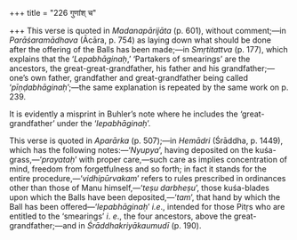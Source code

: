 +++
title = "226 गुणांश् च"

+++
This verse is quoted in *Madanapārijāta* (p. 601), without comment;—in
*Parāśaramādhava* (Ācāra, p. 754) as laying down what should be done
after the offering of the Balls has been made;—in *Smṛtitattva* (p.
177), which explains that the ‘*Lepabhāginaḥ*,’ ‘Partakers of smearings’
are the ancestors, the great-great-grandfather, his father and his
grandfather;—one’s own father, grandfather and great-grandfather being
called ‘*pīṇḍabhāginaḥ*’;—the same explanation is repeated by the same
work on p. 239.

It is evidently a misprint in Buhler’s note where he includes the
‘great-grandfather’ under the ‘*lepabhāginaḥ*’.

This verse is quoted in *Aparārka* (p. 507);—in *Hemādri* (Śrāddha, p.
1449), which has the following notes:—‘*Nyupya*’, having deposited on
the kuśa-grass,—‘*prayataḥ*’ with proper care,—such care as implies
concentration of mind, freedom from forgetfulness and so forth; in fact
it stands for the entire procedure,—‘*vidhipūrvakam*’ refers to rules
prescribed in ordinances other than those of Manu himself,—‘*teṣu
darbheṣu*’, those kuśa-blades upon which the Balls have been
deposited,—‘*tam*’, that hand by which the Ball has been
offered—‘*lepabhāginaḥ*’ *i.e*., intended for those Pitṛs who are
entitled to the ‘smearings’ *i*. *e*., the four ancestors, above the
great-grandfather;—and in *Śrāddhakriyākaumudī* (p. 190).


